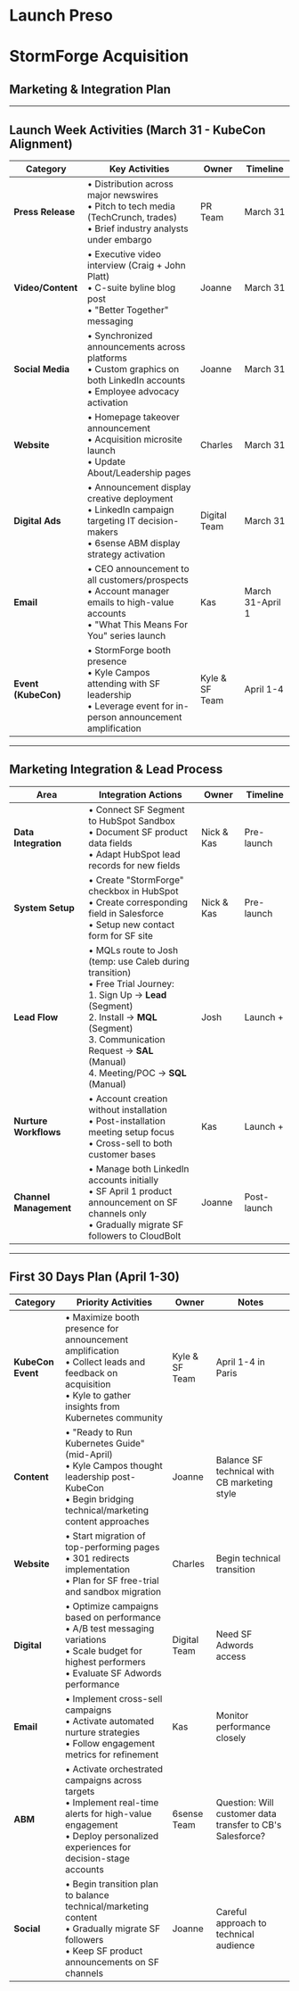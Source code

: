 # Launch Preso

# StormForge Acquisition

## Marketing & Integration Plan

---

## Launch Week Activities (March 31 - KubeCon Alignment)

| Category | Key Activities | Owner | Timeline |
| --- | --- | --- | --- |
| **Press Release** | • Distribution across major newswires<br>• Pitch to tech media (TechCrunch, trades)<br>• Brief industry analysts under embargo | PR Team | March 31 |
| **Video/Content** | • Executive video interview (Craig + John Platt)<br>• C-suite byline blog post<br>• "Better Together" messaging | Joanne | March 31 |
| **Social Media** | • Synchronized announcements across platforms<br>• Custom graphics on both LinkedIn accounts<br>• Employee advocacy activation | Joanne | March 31 |
| **Website** | • Homepage takeover announcement<br>• Acquisition microsite launch<br>• Update About/Leadership pages | Charles | March 31 |
| **Digital Ads** | • Announcement display creative deployment<br>• LinkedIn campaign targeting IT decision-makers<br>• 6sense ABM display strategy activation | Digital Team | March 31 |
| **Email** | • CEO announcement to all customers/prospects<br>• Account manager emails to high-value accounts<br>• "What This Means For You" series launch | Kas | March 31-April 1 |
| **Event (KubeCon)** | • StormForge booth presence<br>• Kyle Campos attending with SF leadership<br>• Leverage event for in-person announcement amplification | Kyle & SF Team | April 1-4 |

---

## Marketing Integration & Lead Process

| Area | Integration Actions | Owner | Timeline |
| --- | --- | --- | --- |
| **Data Integration** | • Connect SF Segment to HubSpot Sandbox<br>• Document SF product data fields<br>• Adapt HubSpot lead records for new fields | Nick & Kas | Pre-launch |
| **System Setup** | • Create "StormForge" checkbox in HubSpot<br>• Create corresponding field in Salesforce<br>• Setup new contact form for SF site | Nick & Kas | Pre-launch |
| **Lead Flow** | • MQLs route to Josh (temp: use Caleb during transition)<br>• Free Trial Journey:<br>  1. Sign Up → **Lead** (Segment)<br>  2. Install → **MQL** (Segment)<br>  3. Communication Request → **SAL** (Manual)<br>  4. Meeting/POC → **SQL** (Manual) | Josh | Launch + |
| **Nurture Workflows** | • Account creation without installation<br>• Post-installation meeting setup focus<br>• Cross-sell to both customer bases | Kas | Launch + |
| **Channel Management** | • Manage both LinkedIn accounts initially<br>• SF April 1 product announcement on SF channels only<br>• Gradually migrate SF followers to CloudBolt | Joanne | Post-launch |

---

## First 30 Days Plan (April 1-30)

| Category | Priority Activities | Owner | Notes |
| --- | --- | --- | --- |
| **KubeCon Event** | • Maximize booth presence for announcement amplification<br>• Collect leads and feedback on acquisition<br>• Kyle to gather insights from Kubernetes community | Kyle & SF Team | April 1-4 in Paris |
| **Content** | • "Ready to Run Kubernetes Guide" (mid-April)<br>• Kyle Campos thought leadership post-KubeCon<br>• Begin bridging technical/marketing content approaches | Joanne | Balance SF technical with CB marketing style |
| **Website** | • Start migration of top-performing pages<br>• 301 redirects implementation<br>• Plan for SF free-trial and sandbox migration | Charles | Begin technical transition |
| **Digital** | • Optimize campaigns based on performance<br>• A/B test messaging variations<br>• Scale budget for highest performers<br>• Evaluate SF Adwords performance | Digital Team | Need SF Adwords access |
| **Email** | • Implement cross-sell campaigns<br>• Activate automated nurture strategies<br>• Follow engagement metrics for refinement | Kas | Monitor performance closely |
| **ABM** | • Activate orchestrated campaigns across targets<br>• Implement real-time alerts for high-value engagement<br>• Deploy personalized experiences for decision-stage accounts | 6sense Team | Question: Will customer data transfer to CB's Salesforce? |
| **Social** | • Begin transition plan to balance technical/marketing content<br>• Gradually migrate SF followers<br>• Keep SF product announcements on SF channels | Joanne | Careful approach to technical audience |